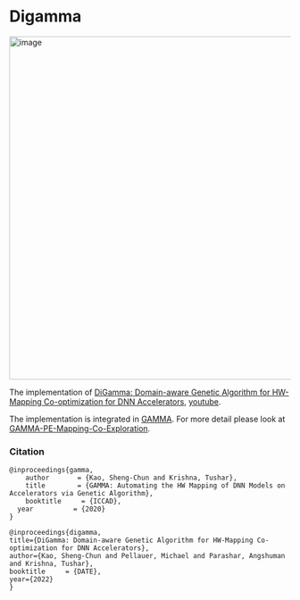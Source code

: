 # Digamma
<img width="615" alt="image" src="https://user-images.githubusercontent.com/34088771/174331486-8bf40531-35a4-41c6-b8dc-9778467178e7.png">

The implementation of [DiGamma: Domain-aware Genetic Algorithm for HW-Mapping Co-optimization for DNN Accelerators](https://arxiv.org/pdf/2201.11220.pdf), [youtube](https://www.youtube.com/watch?v=OeVgtZR_L4w&t=3s).

The implementation is integrated in [GAMMA](https://github.com/maestro-project/gamma). For more detail please look at [GAMMA-PE-Mapping-Co-Exploration](https://github.com/maestro-project/gamma/tree/master/src/GAMMA/#advanced-usage-pe-mapping-co-exploration).


### Citation ###
```
@inproceedings{gamma,
    author       = {Kao, Sheng-Chun and Krishna, Tushar},
    title        = {GAMMA: Automating the HW Mapping of DNN Models on Accelerators via Genetic Algorithm},
    booktitle     = {ICCAD},
  year          = {2020}
}

```
```
@inproceedings{digamma,
title={DiGamma: Domain-aware Genetic Algorithm for HW-Mapping Co-optimization for DNN Accelerators},
author={Kao, Sheng-Chun and Pellauer, Michael and Parashar, Angshuman and Krishna, Tushar},
booktitle     = {DATE},
year={2022}
}
```
